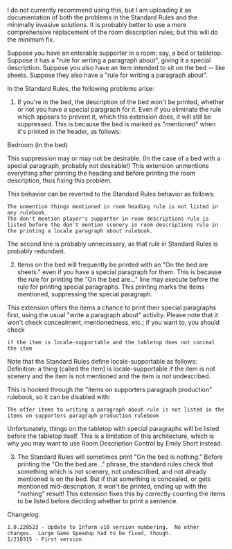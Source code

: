 I do not currently recommend using this, but I am uploading it as documentation of both the problems in the Standard Rules and the minimally invasive solutions.  It is probably better to use a more comprehensive replacement of the room description rules; but this will do the minimum fix.

Suppose you have an enterable supporter in a room: say, a bed or tabletop.
Suppose it has a "rule for writing a paragraph about", giving it a special description.
Suppose you also have an item intended to sit on the bed -- like sheets.
Suppose they also have a "rule for writing a paragraph about".

In the Standard Rules, the following problems arise:

1. If you're in the bed, the description of the bed won't be printed, whether or not you have a special paragraph for it.  Even if you eliminate the rule which appears to prevent it, which this extension does, it will still be suppressed.  This is because the bed is marked as "mentioned" when it's printed in the header, as follows:

Bedroom (in the bed)

This suppression may or may not be desirable.  (In the case of a bed with a special paragraph, probably not desirable!) This extension unmentions everything after printing the heading and before printing the room description, thus fixing this problem.

This behavior can be reverted to the Standard Rules behavior as follows:

	The unmention things mentioned in room heading rule is not listed in any rulebook.
	The don't mention player's supporter in room descriptions rule is listed before the don't mention scenery in room descriptions rule in the printing a locale paragraph about rulebook.
	
The second line is probably unnecessary, as that rule in Standard Rules is probably redundant.

2. Items on the bed will frequently be printed with an "On the bed are sheets." even if you have a special paragraph for them.  This is because the rule for printing the "On the bed are..." line may execute before the rule for printing special paragraphs.  This printing marks the items mentioned, suppressing the special paragraph.

This extension offers the items a chance to print their special paragraphs first, using the usual "write a paragraph about" activity.  Please note that it won't check concealment, mentionedness, etc.; if you want to, you should check

	if the item is locale-supportable and the tabletop does not conceal the item

Note that the Standard Rules define locale-supportable as follows:
	Definition: a thing (called the item) is locale-supportable if the item is not scenery and the item is not mentioned and the item is not undescribed.

This is hooked through the "items on supporters paragraph production" rulebook, so it can be disabled with:

	The offer items to writing a paragraph about rule is not listed in the items on supporters paragraph production rulebook

Unfortunately, things on the tabletop with special paragraphs will be listed before the tabletop itself.  This is a limitation of this architecture, which is why you may want to use Room Description Control by Emily Short instead.

3. The Standard Rules will sometimes print "On the bed is nothing."  Before printing the "On the bed are..." phrase, the standard rules check that something which is not scenery, not undescribed, and not already mentioned is on the bed.  But if that something is concealed, or gets mentioned mid-description, it won't be printed, ending up with the "nothing" result!  This extension fixes this by correctly counting the items to be listed before deciding whether to print a sentence.

Changelog:

	1.0.220523 - Update to Inform v10 version numbering.  No other changes.  Large Game Speedup had to be fixed, though.
	1/210315 - First version

